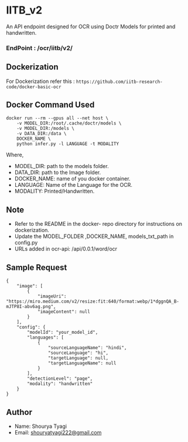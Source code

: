 # IITB_v2
An API endpoint designed for OCR using Doctr Models for printed and handwritten. 
### EndPoint : /ocr/iitb/v2/
## Dockerization
For Dockerization refer this : `https://github.com/iitb-research-code/docker-basic-ocr`
## Docker Command Used
```
docker run --rm --gpus all --net host \
    -v MODEL_DIR:/root/.cache/doctr/models \
	-v MODEL_DIR:/models \
	-v DATA_DIR:/data \
	DOCKER_NAME \
	python infer.py -l LANGUAGE -t MODALITY
```
Where,
- MODEL_DIR: path to the models folder.
- DATA_DIR: path to the Image folder.
- DOCKER_NAME: name of you docker container.
- LANGUAGE: Name of the Language for the OCR.
- MODALITY: Printed/Handwritten.


## Note
- Refer to the README in the docker- repo directory for instructions on dockerization.
- Update the MODEL_FOLDER ,DOCKER_NAME, models_txt_path in config.py
- URLs added in ocr-api: /api/0.0.1/word/ocr

## Sample Request
```
{
    "image": [
        {
            "imageUri": "https://miro.medium.com/v2/resize:fit:640/format:webp/1*dggnQA_B-mJTP8I-abv6ag.png",
            "imageContent": null
        }
    ],
    "config": {
        "modelId": "your_model_id",
        "languages": [
            {
                "sourceLanguageName": "hindi",
                "sourceLanguage": "hi",
                "targetLanguage": null,
                "targetLanguageName": null
            }
        ],
        "detectionLevel": "page",
        "modality": "handwritten"
    }
}
```

## Author
- Name: Shourya Tyagi
- Email: shouryatyagi222@gmail.com